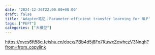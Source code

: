 ```yaml
---
date: '2024-12-26T22:00:00+08:00'
draft: false
title: 'Adapter笔记：Parameter-efficient transfer learning for NLP'
tags: ["PEFT"]
categories: ["大模型"]
---
```


https://xves6ft58q.feishu.cn/docx/PBb4d5j8Fo7KuwxZewhczV3Nnqh?from=from_copylink
